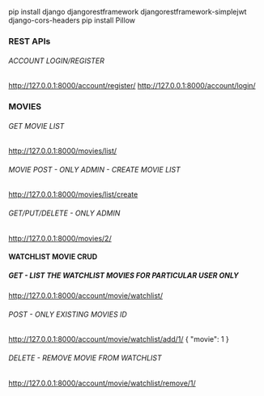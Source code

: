 pip install django djangorestframework djangorestframework-simplejwt django-cors-headers
pip install Pillow


### REST APIs

###### ACCOUNT LOGIN/REGISTER
http://127.0.0.1:8000/account/register/
http://127.0.0.1:8000/account/login/

### MOVIES 
###### GET MOVIE LIST
http://127.0.0.1:8000/movies/list/

###### MOVIE POST - ONLY ADMIN - CREATE MOVIE LIST
http://127.0.0.1:8000/movies/list/create

###### GET/PUT/DELETE - ONLY ADMIN
http://127.0.0.1:8000/movies/2/


#### WATCHLIST MOVIE  CRUD
##### GET - LIST THE WATCHLIST MOVIES FOR PARTICULAR USER ONLY
http://127.0.0.1:8000/account/movie/watchlist/

###### POST - ONLY EXISTING MOVIES ID 
http://127.0.0.1:8000/account/movie/watchlist/add/1/
{
    "movie": 1
}

###### DELETE - REMOVE MOVIE FROM WATCHLIST 
http://127.0.0.1:8000/account/movie/watchlist/remove/1/
